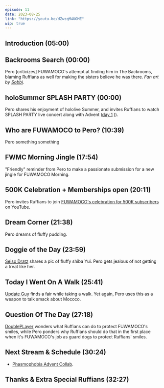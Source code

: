```yaml
---
episode: 11
date: 2023-08-25
link: "https://youtu.be/dZwzqM4UOME"
wip: true
---
```


## Introduction (05:00)

## Backrooms Search (00:00)

Pero [criticizes] FUWAMOCO's attempt at finding him in The Backrooms, blaming Ruffians as well for making the sisters believe he was there. *Fan art by [Sobbi](https://twitter.com/Sobbi11/status/1694922137092444539).*

## holoSummer SPLASH PARTY (00:00)

Pero shares his enjoyment of hololive Summer, and invites Ruffians to watch SPLASH PARTY live concert along with Advent ([day 1](https://youtu.be/w5gAcmMcrGg) )).

## Who are FUWAMOCO to Pero? (10:39)

Pero something something

## FWMC Morning Jingle (17:54)

"Friendly" reminder from Pero to make a passionate submission for a new jingle for FUWAMOCO Morning.

## 500K Celebration + Memberships open (20:11)

Pero invites Ruffians to join [FUWAMOCO's celebration for 500K subscribers](https://youtu.be/6VOOkYsVnnw) on YouTube.

## Dream Corner (21:38)

Pero dreams of fluffy pudding.

## Doggie of the Day (23:59)

[Seiso Dratz](https://twitter.com/Dratini95/status/1694496993370886453) shares a pic of fluffy shiba Yui. Pero gets jealous of not getting a treat like her.

## Today I Went On A Walk (25:41)

[Update Guy](https://twitter.com/UpdateGuyofm/status/1689429481256112128) finds a fair while taking a walk. Yet again, Pero uses this as a weapon to talk smack about Mococo.

## Question Of The Day (27:18)

[DoublePLayer](https://twitter.com/DoublePLayerSA/status/1693509481026506811) wonders what Ruffians can do to protect FUWAMOCO's smiles, while Pero ponders why Ruffians should do that in the first place when it's FUWAMOCO's job as guard dogs to protect Ruffians' smiles.

## Next Stream & Schedule (30:24)

* [Phasmophobia Advent Collab](https://youtu.be/aN7Wm38sWSc).

## Thanks & Extra Special Ruffians (32:27)
